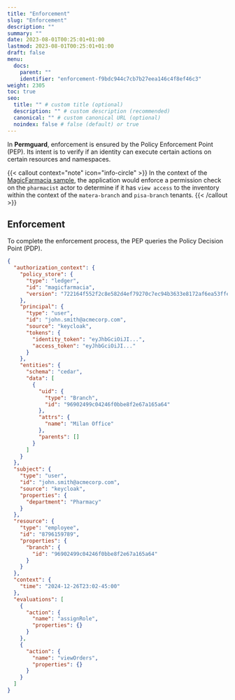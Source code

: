 ```yaml
---
title: "Enforcement"
slug: "Enforcement"
description: ""
summary: ""
date: 2023-08-01T00:25:01+01:00
lastmod: 2023-08-01T00:25:01+01:00
draft: false
menu:
  docs:
    parent: ""
    identifier: "enforcement-f9bdc944c7cb7b27eea146c4f8ef46c3"
weight: 2305
toc: true
seo:
  title: "" # custom title (optional)
  description: "" # custom description (recommended)
  canonical: "" # custom canonical URL (optional)
  noindex: false # false (default) or true
---
```


In **Permguard**, enforcement is ensured by the Policy Enforcement Point (PEP). Its intent is to verify if an identity can execute certain actions on certain resources and namespaces.

{{< callout context="note" icon="info-circle" >}}
In the context of the [MagicFarmacia sample](/docs/0.1/getting-started/adoption-through-example#integration-use-case-pharmacy-branch-management), the application would enforce a permission check on the `pharmacist` actor to determine if it has `view access` to the inventory within the context of the `matera-branch` and `pisa-branch` tenants.
{{< /callout >}}

## Enforcement

To complete the enforcement process, the PEP queries the Policy Decision Point (PDP).

```json
{
  "authorization_context": {
    "policy_store": {
      "type": "ledger",
      "id": "magicfarmacia",
      "version": "722164f552f2c8e582d4ef79270c7ec94b3633e8172af6ea53ffe1fdf64d66de"
    },
    "principal": {
      "type": "user",
      "id": "john.smith@acmecorp.com",
      "source": "keycloak",
      "tokens": {
        "identity_token": "eyJhbGciOiJI...",
        "access_token": "eyJhbGciOiJI..."
      }
    },
    "entities": {
      "schema": "cedar",
      "data": [
        {
          "uid": {
            "type": "Branch",
            "id": "96902499c04246f0bbe8f2e67a165a64"
          },
          "attrs": {
            "name": "Milan Office"
          },
          "parents": []
        }
      ]
    }
  },
  "subject": {
    "type": "user",
    "id": "john.smith@acmecorp.com",
    "source": "keycloak",
    "properties": {
      "department": "Pharmacy"
    }
  },
  "resource": {
    "type": "employee",
    "id": "8796159789",
    "properties": {
      "branch": {
        "id": "96902499c04246f0bbe8f2e67a165a64"
      }
    }
  },
  "context": {
    "time": "2024-12-26T23:02-45:00"
  },
  "evaluations": [
    {
      "action": {
        "name": "assignRole",
        "properties": {}
      }
    },
    {
      "action": {
        "name": "viewOrders",
        "properties": {}
      }
    }
  ]
}
```
